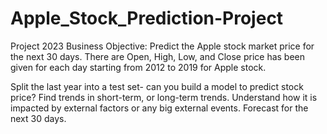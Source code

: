 # Apple_Stock_Prediction-Project
Project 2023
Business Objective:
Predict the Apple stock market price for the next 30 days.
There are Open, High, Low, and Close price has been given for each day starting from 2012 to 2019 for Apple stock.

Split the last year into a test set- can you build a model to predict stock price?
Find trends in short-term, or long-term trends.
Understand how it is impacted by external factors or any big external events.
Forecast for the next 30 days.
